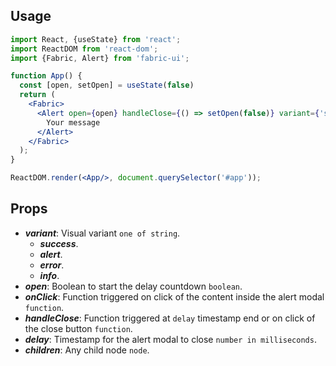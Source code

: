 ## Usage

```jsx
import React, {useState} from 'react';
import ReactDOM from 'react-dom';
import {Fabric, Alert} from 'fabric-ui';

function App() {
  const [open, setOpen] = useState(false)
  return (
    <Fabric>
      <Alert open={open} handleClose={() => setOpen(false)} variant={'success'}>
        Your message
      </Alert>
    </Fabric>
  );
}

ReactDOM.render(<App/>, document.querySelector('#app'));
```

## Props
- ***variant***: Visual variant `one of string`.
  - ***success***.
  - ***alert***.
  - ***error***.
  - ***info***.
- ***open***: Boolean to start the delay countdown `boolean`.
- ***onClick***: Function triggered on click of the content inside the alert modal `function`.
- ***handleClose***: Function triggered at `delay` timestamp end or on click of the close button `function`.
- ***delay***: Timestamp for the alert modal to close `number in milliseconds`.
- ***children***: Any child node `node`.

